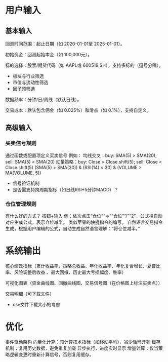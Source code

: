 # 用户输入
## 基本输入
回测时间范围​：起止日期（如 2020-01-01至 2025-01-01）。

​初始资金​：回测起始本金（如 100,000元）。

​标的选择​：股票/期货代码（如 AAPL或 600519.SH），支持多标的（逗号分隔）。
  - ​板块与行业筛选
  - 市值与流动性筛选
  - 因子预筛选

​数据频率​：分钟/日/周线（默认日线）。

​交易成本​：默认包含佣金（如 0.025%）和滑点（如 0.1%），支持自定义。

## 高级输入
### 买卖信号规则
通过函数或配置项定义买卖信号
例如：
均线交叉：buy: SMA(5) > SMA(20); sell: SMA(5) < SMA(20)
动量策略：buy: Close > Close.shift(5); sell: Close < Close.shift(5)
(SMA(5) > SMA(20)) & (RSI(14) < 30) & (VOLUME > MA(VOLUME, 5))
- 信号验证机制
- 是否需支持跨周期指标（如日线RSI+5分钟MACD）？


### 仓位管理​规则
有什么好的方式？
按钮+输入
例：依次点击“仓位”“=>”“仓位”“/”“2”，公式栏自动对应生成公式，表示仓位减半。 类似苹果的快捷指令的编写。
自然语言交易指令生成，根据用户编辑的公式，自动生成自然语言理解：“将仓位减半。”


# 系统输出

核心绩效指标（累计收益率，策略总收益、年化收益率、年化复合增长、夏普比率、风险调整后收益 、最大回撤、历史最大亏损幅度、胜率）

可视化图表（资金曲线图、回撤曲线图、交易信号图（在价格图上标注买卖点））

交易明细（可下载文件）
- csv文件下载大小的考虑

# 优化
事件驱动架构
向量化计算​：预计算技术指标（如移动平均），减少循环开销
缓存机制​：复用历史数据，避免重复加载 
异步执行，进度实时显示
增量计算​：仅当策略逻辑变更时重新计算信号，否则复用缓存。


